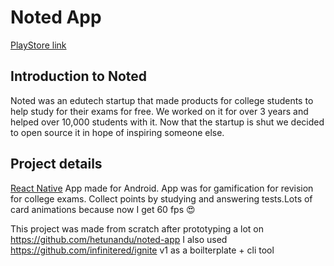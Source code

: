 # Noted App
[PlayStore link](https://play.google.com/store/apps/details?id=study.noted.app&hl=en)

## Introduction to Noted
Noted was an edutech startup that made products for college students to help study for their exams for free.
We worked on it for over 3 years and helped over 10,000 students with it. Now that the startup is 
shut we decided to open source it in hope of inspiring someone else.

## Project details
[React Native](https://facebook.github.io/react-native/) App made for Android. 
App was for gamification for revision for college exams. Collect points
by studying and answering tests.Lots of card animations because now I get 60 fps 😍

This project was made from scratch after prototyping a lot on https://github.com/hetunandu/noted-app
I also used https://github.com/infinitered/ignite v1 as a boilterplate + cli tool
